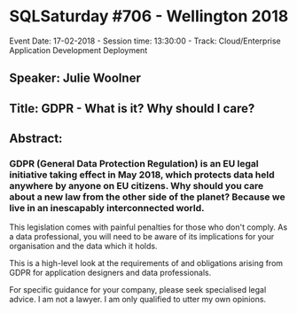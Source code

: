 # SQLSaturday #706 - Wellington 2018
Event Date: 17-02-2018 - Session time: 13:30:00 - Track: Cloud/Enterprise Application Development  Deployment
## Speaker: Julie Woolner
## Title: GDPR - What is it? Why should I care?
## Abstract:
### GDPR (General Data Protection Regulation) is an EU legal initiative taking effect in May 2018, which protects data held anywhere by anyone on EU citizens. Why should you care about a new law from the other side of the planet? Because we live in an inescapably interconnected world. 

This legislation comes with painful penalties for those who don't comply. As a data professional, you will need to be aware of its implications for your organisation and the data which it holds.

This is a high-level look at the requirements of and obligations arising from GDPR for application designers and data professionals. 

For specific guidance for your company, please seek specialised legal advice. I am not a lawyer. I am only qualified to utter my own opinions.
